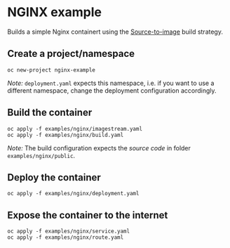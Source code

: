 # NGINX example

Builds a simple Nginx containert using the [Source-to-image](https://docs.openshift.com/container-platform/4.12/cicd/builds/build-strategies.html#builds-strategy-s2i-build_build-strategies-docker) build strategy.

## Create a project/namespace

```shell
oc new-project nginx-example
```

*Note:* `deployment.yaml` expects this namespace, i.e. if you want to use a different namespace, change the deployment configuration accordingly.

## Build the container

```shell
oc apply -f examples/nginx/imagestream.yaml
oc apply -f examples/nginx/build.yaml
```

*Note:* The build configuration expects the *source code* in folder `examples/nginx/public`.

## Deploy the container

```shell
oc apply -f examples/nginx/deployment.yaml
```

## Expose the container to the internet

```shell
oc apply -f examples/nginx/service.yaml
oc apply -f examples/nginx/route.yaml
```